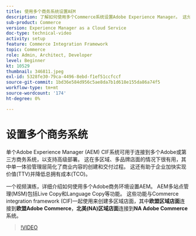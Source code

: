 ```yaml
---
title: 使用多个商务系统设置AEM
description: 了解如何使用多个Commerce系统设置Adobe Experience Manager。 这允许项目支持单个体验管理层，该层连接到多品牌、多区域店面的多个Adobe或第三方商业后端。
sub-product: Commerce
version: Experience Manager as a Cloud Service
doc-type: technical-video
activity: setup
feature: Commerce Integration Framework
topic: Commerce
role: Admin, Architect, Developer
level: Beginner
kt: 10529
thumbnail: 346811.jpeg
exl-id: 5328fe30-79ca-4496-8ebd-f1ef51ccfccf
source-git-commit: 1bd36e584d956c5ae8da7b1d618e155da86a74f5
workflow-type: tm+mt
source-wordcount: '174'
ht-degree: 0%

---
```


# 设置多个商务系统

单个Adobe Experience Manager (AEM) CIF系统可用于连接到多个Adobe或第三方商务系统，以支持高级部署。 这在多区域、多品牌店面的情况下很有用，其中单一体验管理层简化了商业内容的创建和交付过程。 这还有助于企业加快实现价值(TTV)并降低总拥有成本(TCO)。

一个视频演练，详细介绍如何使用多个Adobe商务环境设置AEM。 AEM多站点管理(MSM)包括Live Copy和Language Copy等功能。 这些功能与Commerce integration framework (CIF)一起使用来创建多区域店面，其中&#x200B;__欧盟区域店面__&#x200B;连接到&#x200B;__欧盟Adobe Commerce__，__北美(NA)区域店面__&#x200B;连接到&#x200B;__NA Adobe Commerce__&#x200B;系统。

>[!VIDEO](https://video.tv.adobe.com/v/346811/?quality=12&learn=on)
